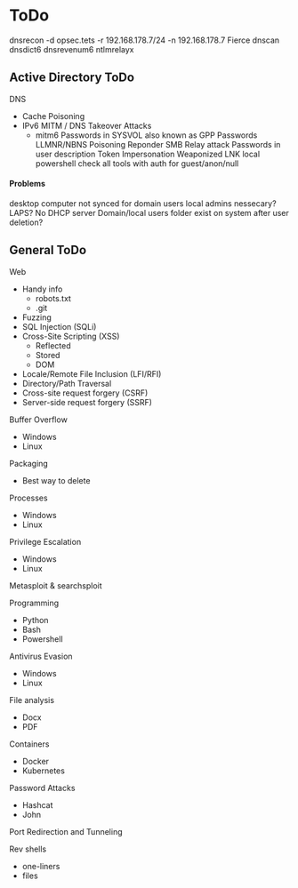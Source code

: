 # ToDo

dnsrecon -d opsec.tets -r 192.168.178.7/24 -n 192.168.178.7
Fierce
dnscan 
dnsdict6 
dnsrevenum6 
ntlmrelayx

## Active Directory ToDo
DNS
* Cache Poisoning
* IPv6 MITM / DNS Takeover Attacks
	* mitm6
Passwords in SYSVOL also known as GPP Passwords
LLMNR/NBNS Poisoning
	Reponder
SMB Relay attack
Passwords in user description
Token Impersonation
Weaponized LNK
local powershell
check all tools with auth for guest/anon/null

#### Problems
desktop computer not synced for domain users
local admins nessecary? LAPS?
No DHCP server
Domain/local users folder exist on system after user deletion?

## General ToDo
Web
* Handy info
	* robots.txt
	* .git
* Fuzzing
* SQL Injection (SQLi)
* Cross-Site Scripting (XSS)
	* Reflected
	* Stored
	* DOM
* Locale/Remote File Inclusion (LFI/RFI)
* Directory/Path Traversal
* Cross-site request forgery (CSRF)
* Server-side request forgery (SSRF)

Buffer Overflow
* Windows
* Linux

Packaging
* Best way to delete

Processes
* Windows
* Linux

Privilege Escalation
* Windows
* Linux

Metasploit & searchsploit

Programming
* Python
* Bash
* Powershell

Antivirus Evasion
* Windows
* Linux

File analysis
* Docx
* PDF

Containers
* Docker
* Kubernetes

Password Attacks
* Hashcat
* John

Port Redirection and Tunneling

Rev shells 
* one-liners
* files